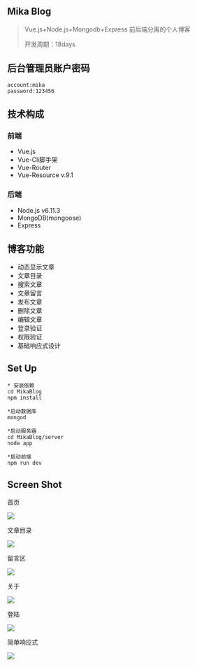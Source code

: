## Mika Blog
>Vue.js+Node.js+Mongodb+Express 前后端分离的个人博客
>
>开发周期：18days

## 后台管理员账户密码
```
account:mika
password:123456
```

## 技术构成
### 前端
- Vue.js
- Vue-Cli脚手架
- Vue-Router
- Vue-Resource v.9.1

### 后端
- Node.js v6.11.3
- MongoDB(mongoose)
- Express

## 博客功能
- 动态显示文章
- 文章目录
- 搜索文章
- 文章留言
- 发布文章
- 删除文章
- 编辑文章
- 登录验证
- 权限验证
- 基础响应式设计

## Set Up
```
* 安装依赖
cd MikaBlog
npm install

*启动数据库
mongod

*启动服务器
cd MikaBlog/server
node app

*启动前端
npm run dev

```

## Screen Shot

首页

![]('https://github.com/mikaleong/MikaBlog/raw/master/screenshot/Screen%20Shot%202017-11-05%20at%204.10.47%20PM.png')


文章目录

![]('https://github.com/mikaleong/MikaBlog/raw/master/screenshot/Screen%20Shot%202017-11-05%20at%206.18.02%20PM.png')

留言区

![]('https://github.com/mikaleong/MikaBlog/raw/master/screenshot/Screen%20Shot%202017-11-05%20at%205.03.13%20PM.png')

关于

![]('https://github.com/mikaleong/MikaBlog/raw/master/screenshot/Screen%20Shot%202017-11-05%20at%204.11.15%20PM.png?raw=true')

登陆

![]('https://github.com/mikaleong/MikaBlog/raw/master/screenshot/Screen%20Shot%202017-11-05%20at%204.15.49%20PM.png?raw=true')

简单响应式

![]('https://github.com/mikaleong/MikaBlog/raw/master/screenshot/Screen%20Shot%202017-11-05%20at%206.20.42%20PM.png?raw=true')
